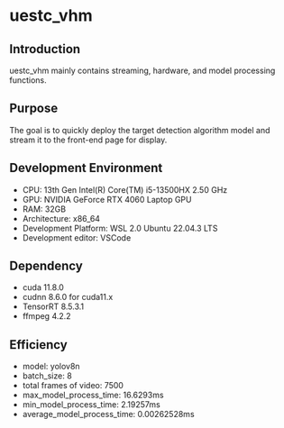 # uestc_vhm
## Introduction
uestc_vhm mainly contains streaming, hardware, and model processing functions.
## Purpose
The goal is to quickly deploy the target detection algorithm model and stream it to the front-end page for display.
## Development Environment
- CPU: 13th Gen Intel(R) Core(TM) i5-13500HX   2.50 GHz
- GPU: NVIDIA GeForce RTX 4060 Laptop GPU
- RAM: 32GB
- Architecture: x86_64
- Development Platform: WSL 2.0 Ubuntu 22.04.3 LTS
- Development editor: VSCode
## Dependency
- cuda 11.8.0
- cudnn 8.6.0 for cuda11.x
- TensorRT 8.5.3.1
- ffmpeg 4.2.2
## Efficiency
- model: yolov8n
- batch_size: 8
- total frames of video: 7500
- max_model_process_time: 16.6293ms
- min_model_process_time: 2.19257ms
- average_model_process_time: 0.00262528ms